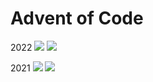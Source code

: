 # Advent of Code
2022
![](https://img.shields.io/badge/stars%20⭐-22-yellow)
![](https://img.shields.io/badge/days%20completed-11-red)

2021 
![](https://img.shields.io/badge/stars%20⭐-22-yellow)
![](https://img.shields.io/badge/days%20completed-11-red)

